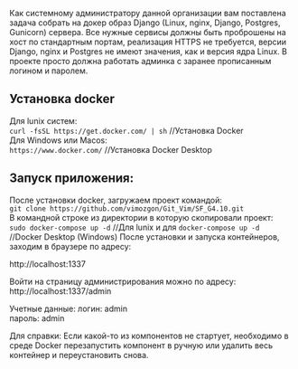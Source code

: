 
Как системному администратору данной организации вам поставлена задача собрать на докер образ Django 
(Linux, nginx, Django, Postgres, Gunicorn) сервера. Все нужные сервисы должны быть проброшены на хост по стандартным 
портам, реализация HTTPS не требуется, версии Django, nginx и Postgres не имеют значения, как и версия ядра Linux. 
В проекте просто должна работать админка с заранее прописанным логином и паролем.


## Установка docker
Для lunix систем:   
```curl -fsSL https://get.docker.com/ | sh``` //Установка Docker  
Для Windows или Macos:  
```https://www.docker.com/``` //Установка Docker Desktop  

## Запуск приложения:  
После установки docker, загружаем проект командой:  
`git clone https://github.com/vimozgon/Git_Vim/SF_G4.10.git`  
В командной строке из директории в которую скопировали проект:  
`sudo docker-compose up -d`  //Для lunix и для 
`docker-compose up -d` //Docker Desktop (Windows)
После  установки и запуска контейнеров, заходим в браузере по адресу:  

http://localhost:1337  

Войти на страницу администрирования можно по адресу:  
http://localhost:1337/admin 

Учетные данные: 
логин: admin  
пароль: admin 

Для справки:
Если какой-то из компонентов не стартует, необходимо в среде Docker перезапустить компонент в ручную или удалить
весь контейнер и переустановить снова. 

